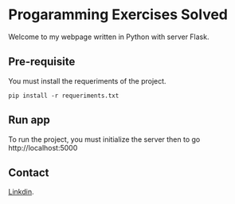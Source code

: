# Progaramming Exercises Solved

Welcome to my webpage written in Python with server Flask.

## Pre-requisite

You must install the requeriments of the project.

```
pip install -r requeriments.txt
```

## Run app

To run the project, you must initialize the server then to go http://localhost:5000

## Contact

[Linkdin](http://www.linkedin.com/in/maximiliano-guerrero-a90264137).
